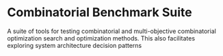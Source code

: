 # Combinatorial Benchmark Suite

A suite of tools for testing combinatorial and multi-objective combinatorial optimization search and optimization methods. This also facilitates exploring system architecture decision patterns
















